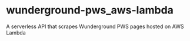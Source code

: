 # wunderground-pws_aws-lambda
A serverless API that scrapes Wunderground PWS pages hosted on AWS Lambda

